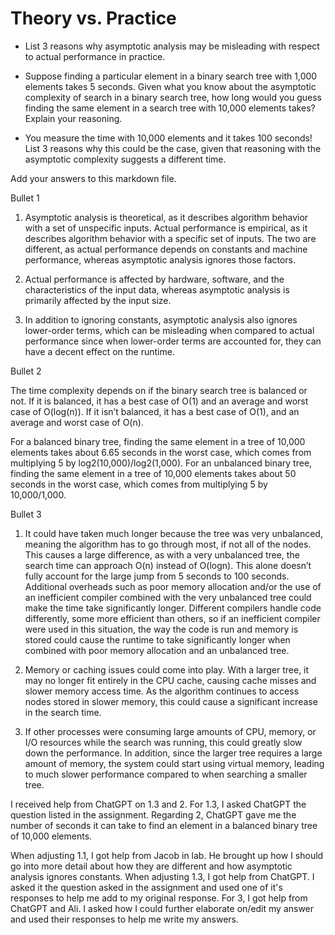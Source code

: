 # Theory vs. Practice

- List 3 reasons why asymptotic analysis may be misleading with respect to
  actual performance in practice.

- Suppose finding a particular element in a binary search tree with 1,000
  elements takes 5 seconds. Given what you know about the asymptotic complexity
  of search in a binary search tree, how long would you guess finding the same
  element in a search tree with 10,000 elements takes? Explain your reasoning.

- You measure the time with 10,000 elements and it takes 100 seconds! List 3
  reasons why this could be the case, given that reasoning with the asymptotic
  complexity suggests a different time.

Add your answers to this markdown file.

Bullet 1

1. Asymptotic analysis is theoretical, as it describes algorithm behavior with a set of unspecific inputs.  Actual performance is empirical, as it describes algorithm behavior with a specific set of inputs.  The two are different, as actual performance depends on constants and machine performance, whereas asymptotic analysis ignores those factors.


2. Actual performance is affected by hardware, software, and the characteristics of the input data, whereas asymptotic analysis is primarily affected by the input size.

3. In addition to ignoring constants, asymptotic analysis also ignores lower-order terms, which can be misleading when compared to actual performance since when lower-order terms are accounted for, they can have a decent effect on the runtime.

Bullet 2

The time complexity depends on if the binary search tree is balanced or not.  If it is balanced, it has a best case of O(1) and an average and worst case of O(log(n)).  If it isn’t balanced, it has a best case of O(1), and an average and worst case of O(n).

For a balanced binary tree, finding the same element in a tree of 10,000 elements takes about 6.65 seconds in the worst case, which comes from multiplying 5 by log2(10,000)/log2(1,000).  For an unbalanced binary tree, finding the same element in a tree of 10,000 elements takes about 50 seconds in the worst case, which comes from multiplying 5 by 10,000/1,000. 

Bullet 3

1. It could have taken much longer because the tree was very unbalanced, meaning the algorithm has to go through most, if not all of the nodes.  This causes a large difference, as with a very unbalanced tree, the search time can approach O(n) instead of O(logn).  This alone doesn’t fully account for the large jump from 5 seconds to 100 seconds.  Additional overheads such as poor memory allocation and/or the use of an inefficient compiler combined with the very unbalanced tree could make the time take significantly longer.  Different compilers handle code differently, some more efficient than others, so if an inefficient compiler were used in this situation, the way the code is run and memory is stored could cause the runtime to take significantly longer when combined with poor memory allocation and an unbalanced tree.

2. Memory or caching issues could come into play.  With a larger tree, it may no longer fit entirely in the CPU cache, causing cache misses and slower memory access time.  As the algorithm continues to access nodes stored in slower memory, this could cause a significant increase in the search time.

3. If other processes were consuming large amounts of CPU, memory, or I/O resources while the search was running, this could greatly slow down the performance.  In addition, since the larger tree requires a large amount of memory, the system could start using virtual memory, leading to much slower performance compared to when searching a smaller tree.


I received help from ChatGPT on 1.3 and 2.  For 1.3, I asked ChatGPT the question listed in the assignment.  Regarding 2, ChatGPT gave me the number of seconds it can take to find an element in a balanced binary tree of 10,000 elements.

When adjusting 1.1, I got help from Jacob in lab.  He brought up how I should go into more detail about how they are different and how asymptotic analysis ignores constants.
When adjusting 1.3, I got help from ChatGPT.  I asked it the question asked in the assignment and used one of it's responses to help me add to my original response.
For 3, I got help from ChatGPT and Ali.  I asked how I could further elaborate on/edit my answer and used their responses to help me write my answers.
